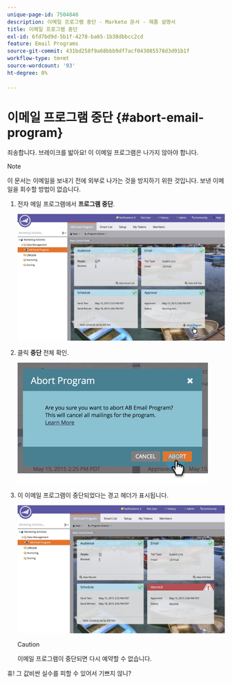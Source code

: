 ```yaml
---
unique-page-id: 7504840
description: 이메일 프로그램 중단 - Marketo 문서 - 제품 설명서
title: 이메일 프로그램 중단
exl-id: 6fd7bd9d-5b1f-4278-ba65-1b38dbbcc2cd
feature: Email Programs
source-git-commit: 431bd258f9a68bbb9df7acf043085578d3d91b1f
workflow-type: tm+mt
source-wordcount: '93'
ht-degree: 0%

---
```


# 이메일 프로그램 중단 {#abort-email-program}

죄송합니다. 브레이크를 밟아요! 이 이메일 프로그램은 나가지 않아야 합니다.

>[!NOTE]
>
>이 문서는 이메일을 보내기 전에 외부로 나가는 것을 방지하기 위한 것입니다. 보낸 이메일을 회수할 방법이 없습니다.

1. 전자 메일 프로그램에서 **프로그램 중단**.

   ![](assets/dashboardleads.jpg)

1. 클릭 **중단** 전체 확인.

   ![](assets/image2015-5-20-15-3a24-3a35.png)

1. 이 이메일 프로그램이 중단되었다는 경고 헤더가 표시됩니다.

   ![](assets/dashboardleadchange2.jpg)

   >[!CAUTION]
   >
   >이메일 프로그램이 중단되면 다시 예약할 수 없습니다.

휴! 그 값비싼 실수를 피할 수 있어서 기쁘지 않니?

